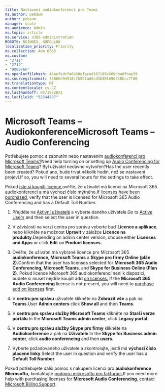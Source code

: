 ```yaml
---
title: Nastavení audiokonferencí pro Teams
ms.author: pebaum
author: pebaum
manager: scotv
ms.audience: Admin
ms.topic: article
ms.service: o365-administration
ROBOTS: NOINDEX, NOFOLLOW
localization_priority: Priority
ms.collection: Adm_O365
ms.custom:
- "2711"
- "2712"
- "9000766"
ms.openlocfilehash: 464efadcfa0a80efecad107199e669dbadfbae39
ms.sourcegitcommit: f4866e94918c7b591ad0cd3b58169d340bcc7f00
ms.translationtype: MT
ms.contentlocale: cs-CZ
ms.lasthandoff: 05/19/2021
ms.locfileid: "52544787"
---
```

# <a name="microsoft-teams--audio-conferencing"></a><span data-ttu-id="3da91-102">Microsoft Teams –  Audiokonference</span><span class="sxs-lookup"><span data-stu-id="3da91-102">Microsoft Teams – Audio Conferencing</span></span>

<span data-ttu-id="3da91-103">Potřebujete pomoc s zapnutím nebo nastavením [audiokonferencí pro Microsoft Teams?](/microsoftteams/set-up-audio-conferencing-in-teams)</span><span class="sxs-lookup"><span data-stu-id="3da91-103">Need help turning on or setting up [Audio Conferencing for Microsoft Teams](/microsoftteams/set-up-audio-conferencing-in-teams)?</span></span>  <span data-ttu-id="3da91-104">Byl uživatel nedávno vytvořen?</span><span class="sxs-lookup"><span data-stu-id="3da91-104">Has the user recently been created?</span></span> <span data-ttu-id="3da91-105">Pokud ano, bude trvat několik hodin, než se nastavení projeví.</span><span class="sxs-lookup"><span data-stu-id="3da91-105">If so, you will need to several hours for the settings to take effect.</span></span>

<span data-ttu-id="3da91-106">Pokud [jste si koupili licence,](/microsoftteams/set-up-audio-conferencing-in-teams#step-2-get-and-assign-licenses)ověřte, že uživatel má licenci na Microsoft 365 audiokonferencí a má výchozí číslo mýtného.</span><span class="sxs-lookup"><span data-stu-id="3da91-106">If [licenses have been purchased](/microsoftteams/set-up-audio-conferencing-in-teams#step-2-get-and-assign-licenses), verify that the user is licensed for Microsoft 365 Audio Conferencing and has a Default Toll Number.</span></span>

1. <span data-ttu-id="3da91-107">Přejděte na [Aktivní uživatelé](https://admin.microsoft.com/Adminportal/Home?source=applauncher#/users) a vyberte daného uživatele.</span><span class="sxs-lookup"><span data-stu-id="3da91-107">Go to [Active Users](https://admin.microsoft.com/Adminportal/Home?source=applauncher#/users) and then select the user in question.</span></span>

2. <span data-ttu-id="3da91-108">V závislosti na verzi centra pro správu vyberte buď **Licence a aplikace**, nebo klikněte na možnost **Upravit** v záložce **Licence na produkty**.</span><span class="sxs-lookup"><span data-stu-id="3da91-108">Depending on admin center version, choose either **Licenses and Apps** or click **Edit** on **Product licenses**.</span></span>

3. <span data-ttu-id="3da91-109">Ověřte, že uživatel má vybrané licence pro Microsoft 365 **audiokonference, Microsoft Teams** a **Skype pro firmy Online (plán 2).**</span><span class="sxs-lookup"><span data-stu-id="3da91-109">Confirm that the user has licenses selected for **Microsoft 365 Audio Conferencing, Microsoft Teams**, and **Skype for Business Online (Plan 2)**.</span></span> <span data-ttu-id="3da91-110">Pokud licence Microsoft 365 audiokonferencí není k dispozici, budete si muset nejdřív koupit add [on licenses.](/microsoftteams/teams-add-on-licensing/microsoft-teams-add-on-licensing?tabs=small-business) </span><span class="sxs-lookup"><span data-stu-id="3da91-110">If the **Microsoft 365 Audio Conferencing** license is not present, you will need to [purchase add on licenses](/microsoftteams/teams-add-on-licensing/microsoft-teams-add-on-licensing?tabs=small-business) first.</span></span>

4. <span data-ttu-id="3da91-111">V **centru pro správu** uživatele klikněte na **Zobrazit vše** a pak na **Teams**.</span><span class="sxs-lookup"><span data-stu-id="3da91-111">User **Admin centers** click **Show all** and then **Teams**.</span></span>

5. <span data-ttu-id="3da91-112">V **centru pro správu služby Microsoft Teams** klikněte na **Starší verze portálu**.</span><span class="sxs-lookup"><span data-stu-id="3da91-112">In the **Microsoft Teams admin center**, click **Legacy portal**.</span></span>

6. <span data-ttu-id="3da91-113">V **centru pro správu služby Skype pro firmy** klikněte na **Audiokonference** a pak na **Uživatelé**.</span><span class="sxs-lookup"><span data-stu-id="3da91-113">In the **Skype for Business admin center**, click **audio conferencing** and then **users**.</span></span>

7. <span data-ttu-id="3da91-114">Vyberte požadovaného uživatele a zkontrolujte, jestli má **výchozí číslo placené linky**.</span><span class="sxs-lookup"><span data-stu-id="3da91-114">Select the user in question and verify the user has a **Default Toll Number**.</span></span>

<span data-ttu-id="3da91-115">Pokud potřebujete další pomoc s nákupem licencí pro **audiokonference Microsoftu,** kontaktujte [podporu microsoftu pro fakturaci.](https://go.microsoft.com/fwlink/p/?linkid=518322)</span><span class="sxs-lookup"><span data-stu-id="3da91-115">If you need more help with purchasing licenses for **Microsoft Audio Conferencing**, contact [Microsoft Billing Support](https://go.microsoft.com/fwlink/p/?linkid=518322).</span></span>
